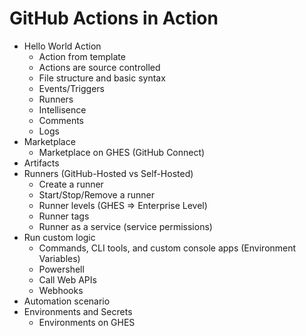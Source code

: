 # GitHub Actions in Action

- Hello World Action
   - Action from template
   - Actions are source controlled 
   - File structure and basic syntax
   - Events/Triggers
   - Runners
   - Intellisence 
   - Comments
   - Logs
- Marketplace
   - Marketplace on GHES (GitHub Connect) 
- Artifacts
- Runners (GitHub-Hosted vs Self-Hosted)
   - Create a runner
   - Start/Stop/Remove a runner
   - Runner levels (GHES => Enterprise Level)
   - Runner tags
   - Runner as a service (service permissions)
- Run custom logic 
   - Commands, CLI tools, and custom console apps (Environment Variables)
   - Powershell
   - Call Web APIs
   - Webhooks
- Automation scenario 
- Environments and Secrets
   - Environments on GHES 

